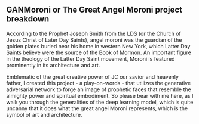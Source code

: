 ## GANMoroni or The Great Angel Moroni project breakdown

According to the Prophet Joseph Smith from the LDS (or the Church of Jesus Christ of Later Day Saints), angel moroni was the guardian of the golden plates buried near his home in western New York, 
which Latter Day Saints believe were the source of the Book of Mormon. An important figure in the theology of the Latter Day Saint movement, Moroni is featured prominently in its architecture and art.

Emblematic of the great creative power of JC our savior and heavenly father, I created this project - a play-on-words - that utilizes the generative adversarial network to forge an image of prophetic faces that resemble the almighty power and spiritual embodiment. 
So please bear with me here, as I walk you through the generalities of the deep learning model, which is quite uncanny that it does what the great angel Moroni represents, which is the symbol of art and architecture. 
